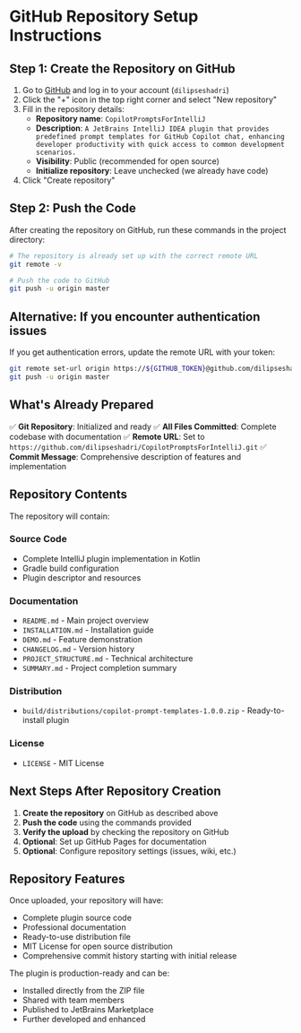 # GitHub Repository Setup Instructions

## Step 1: Create the Repository on GitHub

1. Go to [GitHub](https://github.com) and log in to your account (`dilipseshadri`)
2. Click the "+" icon in the top right corner and select "New repository"
3. Fill in the repository details:
   - **Repository name**: `CopilotPromptsForIntelliJ`
   - **Description**: `A JetBrains IntelliJ IDEA plugin that provides predefined prompt templates for GitHub Copilot chat, enhancing developer productivity with quick access to common development scenarios.`
   - **Visibility**: Public (recommended for open source)
   - **Initialize repository**: Leave unchecked (we already have code)
4. Click "Create repository"

## Step 2: Push the Code

After creating the repository on GitHub, run these commands in the project directory:

```bash
# The repository is already set up with the correct remote URL
git remote -v

# Push the code to GitHub
git push -u origin master
```

## Alternative: If you encounter authentication issues

If you get authentication errors, update the remote URL with your token:

```bash
git remote set-url origin https://${GITHUB_TOKEN}@github.com/dilipseshadri/CopilotPromptsForIntelliJ.git
git push -u origin master
```

## What's Already Prepared

✅ **Git Repository**: Initialized and ready
✅ **All Files Committed**: Complete codebase with documentation
✅ **Remote URL**: Set to `https://github.com/dilipseshadri/CopilotPromptsForIntelliJ.git`
✅ **Commit Message**: Comprehensive description of features and implementation

## Repository Contents

The repository will contain:

### Source Code
- Complete IntelliJ plugin implementation in Kotlin
- Gradle build configuration
- Plugin descriptor and resources

### Documentation
- `README.md` - Main project overview
- `INSTALLATION.md` - Installation guide
- `DEMO.md` - Feature demonstration
- `CHANGELOG.md` - Version history
- `PROJECT_STRUCTURE.md` - Technical architecture
- `SUMMARY.md` - Project completion summary

### Distribution
- `build/distributions/copilot-prompt-templates-1.0.0.zip` - Ready-to-install plugin

### License
- `LICENSE` - MIT License

## Next Steps After Repository Creation

1. **Create the repository** on GitHub as described above
2. **Push the code** using the commands provided
3. **Verify the upload** by checking the repository on GitHub
4. **Optional**: Set up GitHub Pages for documentation
5. **Optional**: Configure repository settings (issues, wiki, etc.)

## Repository Features

Once uploaded, your repository will have:
- Complete plugin source code
- Professional documentation
- Ready-to-use distribution file
- MIT License for open source distribution
- Comprehensive commit history starting with initial release

The plugin is production-ready and can be:
- Installed directly from the ZIP file
- Shared with team members
- Published to JetBrains Marketplace
- Further developed and enhanced